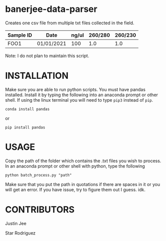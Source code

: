 # banerjee-data-parser
Creates one csv file from multiple txt files collected in the field.

|Sample ID|Date|ng/ul|260/280|260/230|
|---------|----|-----|-------|-------|
|FOO1|01/01/2021|100|1.0|1.0|

Note: I do not plan to maintain this script.

# INSTALLATION
Make sure you are able to run python scripts.
You must have pandas installed. Install it by typing the following into an 
anaconda prompt or other shell. If using the linux terminal you will need to type ```pip3``` instead of ```pip```.

```
conda install pandas
```

or

```
pip install pandas
```
    
# USAGE

Copy the path of the folder which contains the .txt files you wish to process.
In an anaconda prompt or other shell with python, type the following
```
python batch_process.py "path"
```
Make sure that you put the path in quotations if there are spaces in it or you will get an error.
If you have issue, try to figure them out I guess. idk.

# CONTRIBUTORS
Justin Jee

Star Rodriguez
